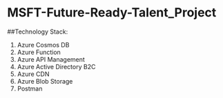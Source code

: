 # MSFT-Future-Ready-Talent_Project

##Technology Stack:
1. Azure Cosmos DB
2. Azure Function
3. Azure API Management
4. Azure Active Directory B2C
5. Azure CDN
6. Azure Blob Storage
7. Postman

                                
                                
                    
